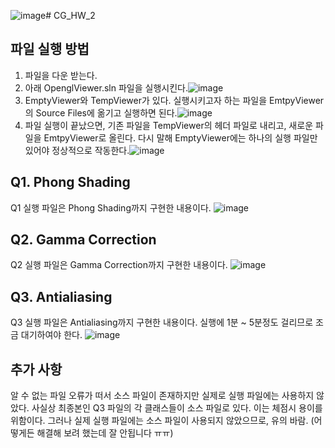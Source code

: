 ![image](https://github.com/user-attachments/assets/47ea6b17-d345-4d92-b3f3-3c9bd0ce86e6)# CG_HW_2

## 파일 실행 방법
1. 파일을 다운 받는다.
2. 아래 OpenglViewer.sln 파일을 실행시킨다.![image](https://github.com/user-attachments/assets/65efa434-0a58-451f-9053-038814e3b0a4)
3. EmptyViewer와 TempViewer가 있다. 실행시키고자 하는 파일을 EmtpyViewer의 Source Files에 옮기고 실행하면 된다.![image](https://github.com/user-attachments/assets/c251cf0e-0d8b-49c4-b010-4cadc77994ec)
4. 파일 실행이 끝났으면, 기존 파일을 TempViewer의 헤더 파일로 내리고, 새로운 파일을 EmtpyViewer로 올린다. 다시 말해 EmptyViewer에는 하나의 실행 파일만 있어야 정상적으로 작동한다.![image](https://github.com/user-attachments/assets/ad77c722-a645-462f-8113-eb0f016cb707)


## Q1. Phong Shading
Q1 실행 파일은 Phong Shading까지 구현한 내용이다.
![image](https://github.com/user-attachments/assets/4892ea8e-6f9a-418c-80ce-08e992428ef0)

## Q2. Gamma Correction
Q2 실행 파일은 Gamma Correction까지 구현한 내용이다.
![image](https://github.com/user-attachments/assets/d2381455-5d00-4744-a782-6ec42d9f7483)

## Q3. Antialiasing
Q3 실행 파일은 Antialiasing까지 구현한 내용이다.
실행에 1분 ~ 5분정도 걸리므로 조금 대기하여야 한다.
![image](https://github.com/user-attachments/assets/b85933b8-af67-4adb-8412-aef705579108)

## 추가 사항
알 수 없는 파일 오류가 떠서 소스 파일이 존재하지만 실제로 실행 파일에는 사용하지 않았다.
사실상 최종본인 Q3 파일의 각 클래스들이 소스 파일로 있다. 이는 체점시 용이를 위함이다.
그러나 실제 실행 파일에는 소스 파일이 사용되지 않았으므로, 유의 바람.
(어떻게든 해결해 보려 했는데 잘 안됩니다 ㅠㅠ)
